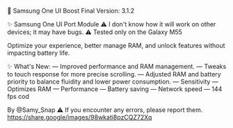 🔱 Samsung One UI Boost Final
Version: 3.1.2

✨ Samsung One UI Port Module
⚠️ I don't know how it will work on other devices; it may have bugs.
⚠️ Tested only on the Galaxy M55

Optimize your experience, better manage RAM, and unlock features without impacting battery life.

✨ What's New:
— Improved performance and RAM management.
— Tweaks to touch response for more precise scrolling.
— Adjusted RAM and battery priority to balance fluidity and lower power consumption.
— Sensitivity
— Optimizes RAM
— Performance
— Battery saving
— Network speed
— 144 fps cod

By @Samy_Snap
⚠️ If you encounter any errors, please report them.
https://share.google/images/98wkati8pzCQZ72Xq
